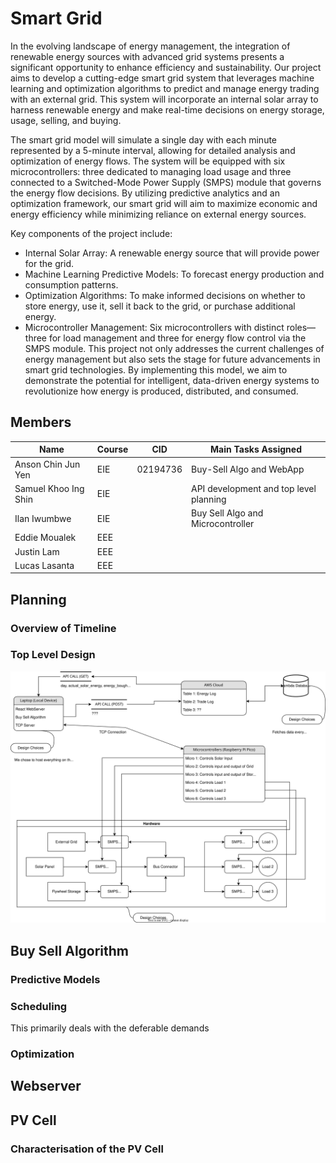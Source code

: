 # Smart Grid

In the evolving landscape of energy management, the integration of renewable energy sources with advanced grid systems presents a significant opportunity to enhance efficiency and sustainability. Our project aims to develop a cutting-edge smart grid system that leverages machine learning and optimization algorithms to predict and manage energy trading with an external grid. This system will incorporate an internal solar array to harness renewable energy and make real-time decisions on energy storage, usage, selling, and buying.

The smart grid model will simulate a single day with each minute represented by a 5-minute interval, allowing for detailed analysis and optimization of energy flows. The system will be equipped with six microcontrollers: three dedicated to managing load usage and three connected to a Switched-Mode Power Supply (SMPS) module that governs the energy flow decisions. By utilizing predictive analytics and an optimization framework, our smart grid will aim to maximize economic and energy efficiency while minimizing reliance on external energy sources.

Key components of the project include:

- Internal Solar Array: A renewable energy source that will provide power for the grid.
- Machine Learning Predictive Models: To forecast energy production and consumption patterns.
- Optimization Algorithms: To make informed decisions on whether to store energy, use it, sell it back to the grid, or purchase additional energy.
- Microcontroller Management: Six microcontrollers with distinct roles—three for load management and three for energy flow control via the SMPS module.
This project not only addresses the current challenges of energy management but also sets the stage for future advancements in smart grid technologies. By implementing this model, we aim to demonstrate the potential for intelligent, data-driven energy systems to revolutionize how energy is produced, distributed, and consumed.


## Members

| Name                 | Course | CID      | Main Tasks Assigned                     |
| -------------------- | ------ | -------- | --------------------------------------- |
| Anson Chin Jun Yen   | EIE    | 02194736 | Buy-Sell Algo and WebApp                |
| Samuel Khoo Ing Shin | EIE    |          | API development and top level planning  |
| Ilan Iwumbwe         | EIE    |          | Buy Sell Algo and Microcontroller       |
| Eddie Moualek        | EEE    |          |                                         |
| Justin Lam           | EEE    |          |                                         |
| Lucas Lasanta        | EEE    |          |                                         |

## Planning 

### Overview of Timeline


### Top Level Design

![alt text](https://github.com/chinjyanson/SmartGrid/blob/main/TopLevel.drawio.svg)


## Buy Sell Algorithm
### Predictive Models 




### Scheduling 
This primarily deals with the deferable demands


### Optimization 



## Webserver 





## PV Cell 

### Characterisation of the PV Cell





